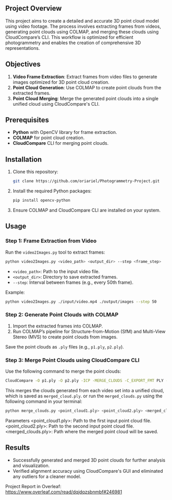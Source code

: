 ## Project Overview

This project aims to create a detailed and accurate 3D point cloud model using video footage. The process involves extracting frames from videos, generating point clouds using COLMAP, and merging these clouds using CloudCompare’s CLI. This workflow is optimized for efficient photogrammetry and enables the creation of comprehensive 3D representations.

## Objectives

1. **Video Frame Extraction**: Extract frames from video files to generate images optimized for 3D point cloud creation.
2. **Point Cloud Generation**: Use COLMAP to create point clouds from the extracted frames.
3. **Point Cloud Merging**: Merge the generated point clouds into a single unified cloud using CloudCompare's CLI.

## Prerequisites

- **Python** with OpenCV library for frame extraction.
- **COLMAP** for point cloud creation.
- **CloudCompare** CLI for merging point clouds.

## Installation

1. Clone this repository:
   ```bash
   git clone https://github.com/oriariel/Photogrammetry-Project.git
   ```
2. Install the required Python packages:
   ```bash
   pip install opencv-python
   ```
3. Ensure COLMAP and CloudCompare CLI are installed on your system.

## Usage

### Step 1: Frame Extraction from Video

Run the `video2Images.py` tool to extract frames:
   ```bash
   python video2Images.py <video_path> <output_dir> --step <frame_step>
   ```
   - `<video_path>`: Path to the input video file.
   - `<output_dir>`: Directory to save extracted frames.
   - `--step`: Interval between frames (e.g., every 50th frame).

Example:
   ```bash
   python video2Images.py ./input/video.mp4 ./output/images --step 50
   ```

### Step 2: Generate Point Clouds with COLMAP

1. Import the extracted frames into COLMAP.
2. Run COLMAP’s pipeline for Structure-from-Motion (SfM) and Multi-View Stereo (MVS) to create point clouds from images.

Save the point clouds as `.ply` files (e.g., `p1.ply`, `p2.ply`).

### Step 3: Merge Point Clouds using CloudCompare CLI

Use the following command to merge the point clouds:
   ```bash
   CloudCompare -O p1.ply -O p2.ply -ICP -MERGE_CLOUDS -C_EXPORT_FMT PLY -PLY_EXPORT_FMT ASCII -SAVE_CLOUDS FILE merged_cloud.ply
   ```
   This merges the clouds generated from each video set into a unified cloud, which is saved as `merged_cloud.ply`.
  or run the `merged_clouds.py` using the following command in your terminal:
   ```bash
   python merge_clouds.py <point_cloud1.ply> <point_cloud2.ply> <merged_clouds.ply>
   ```
   Parameters
   <point_cloud1.ply>: Path to the first input point cloud file.
   <point_cloud2.ply>: Path to the second input point cloud file.
   <merged_clouds.ply>: Path where the merged point cloud will be saved.

## Results

- Successfully generated and merged 3D point clouds for further analysis and visualization.
- Verified alignment accuracy using CloudCompare's GUI and eliminated any outliers for a cleaner model.

Project Report in Overleaf:
https://www.overleaf.com/read/dqjdqzsbnmbf#246981
